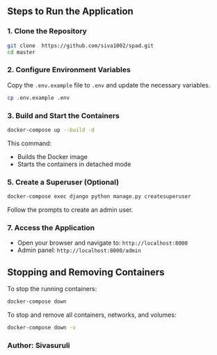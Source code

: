 ## Steps to Run the Application

### 1. Clone the Repository
```sh
git clone  https://github.com/siva1002/spad.git
cd master
```

### 2. Configure Environment Variables
Copy the `.env.example` file to `.env` and update the necessary variables.
```sh
cp .env.example .env
```

### 3. Build and Start the Containers
```sh
docker-compose up --build -d
```
This command:
- Builds the Docker image
- Starts the containers in detached mode


### 5. Create a Superuser (Optional)
```sh
docker-compose exec django python manage.py createsuperuser
```
Follow the prompts to create an admin user.


### 7. Access the Application
- Open your browser and navigate to: `http://localhost:8000`
- Admin panel: `http://localhost:8000/admin`

## Stopping and Removing Containers
To stop the running containers:
```sh
docker-compose down
```
To stop and remove all containers, networks, and volumes:
```sh
docker-compose down -v
```

### Author: Sivasuruli

